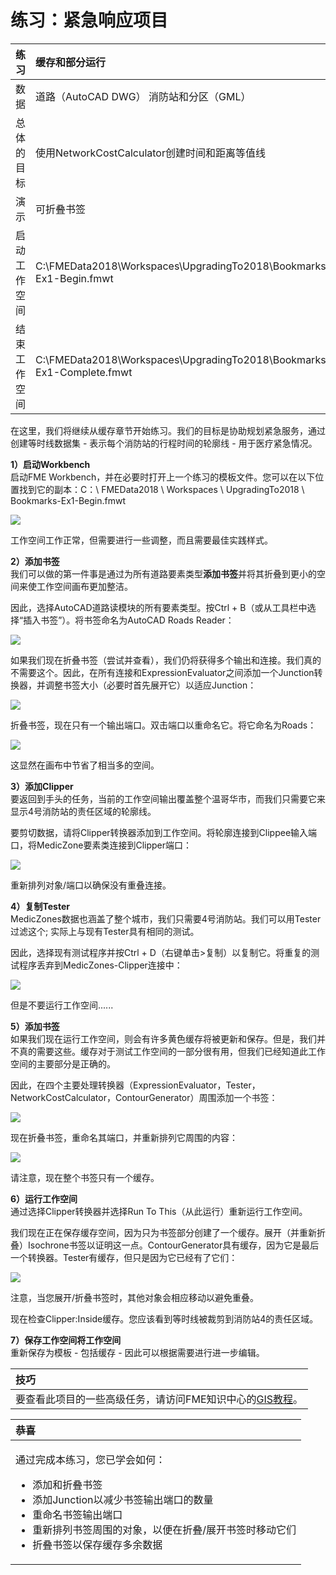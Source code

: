 # 练习：紧急响应项目

|  练习 |  缓存和部分运行 |
| :--- | :--- |
| 数据 | 道路（AutoCAD DWG） 消防站和分区（GML） |
| 总体的目标 | 使用NetworkCostCalculator创建时间和距离等值线 |
| 演示 | 可折叠书签 |
| 启动工作空间 | C:\FMEData2018\Workspaces\UpgradingTo2018\Bookmarks-Ex1-Begin.fmwt |
| 结束工作空间 | C:\FMEData2018\Workspaces\UpgradingTo2018\Bookmarks-Ex1-Complete.fmwt |

在这里，我们将继续从缓存章节开始练习。我们的目标是协助规划紧急服务，通过创建等时线数据集 - 表示每个消防站的行程时间的轮廓线 - 用于医疗紧急情况。

  
**1）启动Workbench**  
启动FME Workbench，并在必要时打开上一个练习的模板文件。您可以在以下位置找到它的副本：C：\ FMEData2018 \ Workspaces \ UpgradingTo2018 \ Bookmarks-Ex1-Begin.fmwt

[![](../.gitbook/assets/img3.200.initialworkspace.png)](https://github.com/safesoftware/FMETraining/blob/Desktop-Upgrade-To-2018/2018Upgrade3CollapsibleBookmarks/Images/Img3.200.InitialWorkspace.png)

工作空间工作正常，但需要进行一些调整，而且需要最佳实践样式。

  
**2）添加书签**  
我们可以做的第一件事是通过为所有道路要素类型**添加书签**并将其折叠到更小的空间来使工作空间画布更加整洁。

因此，选择AutoCAD道路读模块的所有要素类型。按Ctrl + B（或从工具栏中选择“插入书签”）。将书签命名为AutoCAD Roads Reader：

[![](../.gitbook/assets/img3.201.bookmarkedroads.png)](https://github.com/safesoftware/FMETraining/blob/Desktop-Upgrade-To-2018/2018Upgrade3CollapsibleBookmarks/Images/Img3.201.BookmarkedRoads.png)

如果我们现在折叠书签（尝试并查看），我们仍将获得多个输出和连接。我们真的不需要这个。因此，在所有连接和ExpressionEvaluator之间添加一个Junction转换器，并调整书签大小（必要时首先展开它）以适应Junction：

[![](../.gitbook/assets/img3.202.junctioncanvas.png)](https://github.com/safesoftware/FMETraining/blob/Desktop-Upgrade-To-2018/2018Upgrade3CollapsibleBookmarks/Images/Img3.202.JunctionCanvas.png)

折叠书签，现在只有一个输出端口。双击端口以重命名它。将它命名为Roads：

[![](../.gitbook/assets/img3.203.collapsedbookmark1.png)](https://github.com/safesoftware/FMETraining/blob/Desktop-Upgrade-To-2018/2018Upgrade3CollapsibleBookmarks/Images/Img3.203.CollapsedBookmark1.png)

这显然在画布中节省了相当多的空间。

  
**3）添加Clipper**  
要返回到手头的任务，当前的工作空间输出覆盖整个温哥华市，而我们只需要它来显示4号消防站的责任区域的轮廓线。

要剪切数据，请将Clipper转换器添加到工作空间。将轮廓连接到Clippee输入端口，将MedicZone要素类连接到Clipper端口：

[![](../.gitbook/assets/img3.204.clippercanvas.png)](https://github.com/safesoftware/FMETraining/blob/Desktop-Upgrade-To-2018/2018Upgrade3CollapsibleBookmarks/Images/Img3.204.ClipperCanvas.png)

重新排列对象/端口以确保没有重叠连接。

  
**4）复制Tester**  
 MedicZones数据也涵盖了整个城市，我们只需要4号消防站。我们可以用Tester过滤这个; 实际上与现有Tester具有相同的测试。

因此，选择现有测试程序并按Ctrl + D（右键单击&gt;复制）以复制它。将重复的测试程序丢弃到MedicZones-Clipper连接中：

[![](../.gitbook/assets/img3.205.tester2canvas.png)](https://github.com/safesoftware/FMETraining/blob/Desktop-Upgrade-To-2018/2018Upgrade3CollapsibleBookmarks/Images/Img3.205.Tester2Canvas.png)

但是不要运行工作空间......

  
**5）添加书签**  
如果我们现在运行工作空间，则会有许多黄色缓存将被更新和保存。但是，我们并不真的需要这些。缓存对于测试工作空间的一部分很有用，但我们已经知道此工作空间的主要部分是正确的。

因此，在四个主要处理转换器（ExpressionEvaluator，Tester，NetworkCostCalculator，ContourGenerator）周围添加一个书签：

[![](../.gitbook/assets/img3.206.bookmarkedprocessing.png)](https://github.com/safesoftware/FMETraining/blob/Desktop-Upgrade-To-2018/2018Upgrade3CollapsibleBookmarks/Images/Img3.206.BookmarkedProcessing.png)

现在折叠书签，重命名其端口，并重新排列它周围的内容：

[![](../.gitbook/assets/img3.207.collapsedbookmark2.png)](https://github.com/safesoftware/FMETraining/blob/Desktop-Upgrade-To-2018/2018Upgrade3CollapsibleBookmarks/Images/Img3.207.CollapsedBookmark2.png)

请注意，现在整个书签只有一个缓存。

  
**6）运行工作空间**  
通过选择Clipper转换器并选择Run To This（从此运行）重新运行工作空间。

我们现在正在保存缓存空间，因为只为书签部分创建了一个缓存。展开（并重新折叠）Isochrone书签以证明这一点。ContourGenerator具有缓存，因为它是最后一个转换器。Tester有缓存，但只是因为它已经有了它们：

[![](../.gitbook/assets/img3.208.expandedbookmark.png)](https://github.com/safesoftware/FMETraining/blob/Desktop-Upgrade-To-2018/2018Upgrade3CollapsibleBookmarks/Images/Img3.208.ExpandedBookmark.png)

注意，当您展开/折叠书签时，其他对象会相应移动以避免重叠。

现在检查Clipper:Inside缓存。您应该看到等时线被裁剪到消防站4的责任区域。

  
**7）保存工作空间将工作空间**  
重新保存为模板 - 包括缓存 - 因此可以根据需要进行进一步编辑。

|  技巧 |
| :--- |
|  要查看此项目的一些高级任务，请访问FME知识中心的[GIS教程](https://knowledge.safe.com/articles/30048/creating-time-and-distance-isolines-using-the-netw.html)。 |

<table>
  <thead>
    <tr>
      <th style="text-align:left">恭喜</th>
    </tr>
  </thead>
  <tbody>
    <tr>
      <td style="text-align:left">
        <p>通过完成本练习，您已学会如何：
          <br />
        </p>
        <ul>
          <li>添加和折叠书签</li>
          <li>添加Junction以减少书签输出端口的数量</li>
          <li>重命名书签输出端口</li>
          <li>重新排列书签周围的对象，以便在折叠/展开书签时移动它们</li>
          <li>折叠书签以保存缓存多余数据</li>
        </ul>
      </td>
    </tr>
  </tbody>
</table>
